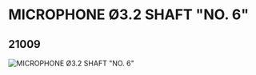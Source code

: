 # MICROPHONE Ø3.2 SHAFT "NO. 6"
## 21009
![MICROPHONE Ø3.2 SHAFT "NO. 6"](https://lc-www-live-s.legocdn.com/media/bricks/5/2/6112573.jpg)